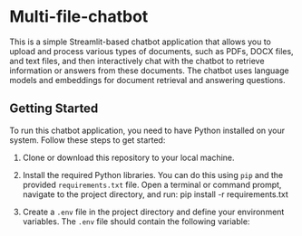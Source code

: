 # Multi-file-chatbot

This is a simple Streamlit-based chatbot application that allows you to upload and process various types of documents, such as PDFs, DOCX files, and text files, and then interactively chat with the chatbot to retrieve information or answers from these documents. The chatbot uses language models and embeddings for document retrieval and answering questions.

## Getting Started

To run this chatbot application, you need to have Python installed on your system. Follow these steps to get started:

1. Clone or download this repository to your local machine.

2. Install the required Python libraries. You can do this using `pip` and the provided `requirements.txt` file. Open a terminal or command prompt, navigate to the project directory, and run:
pip install -r requirements.txt

3. Create a `.env` file in the project directory and define your environment variables. The `.env` file should contain the following variable:

